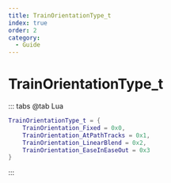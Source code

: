 ```yaml
---
title: TrainOrientationType_t
index: true
order: 2
category:
  - Guide
---
```


# TrainOrientationType_t
::: tabs
@tab Lua
```lua
TrainOrientationType_t = {
    TrainOrientation_Fixed = 0x0,
    TrainOrientation_AtPathTracks = 0x1,
    TrainOrientation_LinearBlend = 0x2,
    TrainOrientation_EaseInEaseOut = 0x3
}
```
:::